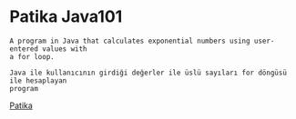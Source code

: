 # Patika Java101
```
A program in Java that calculates exponential numbers using user-entered values with 
a for loop.
```

```
Java ile kullanıcının girdiği değerler ile üslü sayıları for döngüsü ile hesaplayan 
program
```
[Patika](https://academy.patika.dev/courses/java101)
